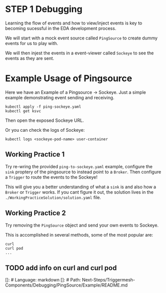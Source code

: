 # STEP 1 Debugging

Learning the flow of events and how to view/inject events is key to becoming sucessful in the EDA development process.

We will start with a mock event source called `PingSource` to create dummy events for us to play with.

We will then injest the events in a event-viewer called `Sockeye` to see the events as they are sent.

# Example Usage of Pingsource

Here we have an Example of a Pingsource -> Sockeye. Just a simple example demonstrating event sending and receiving.

```
kubectl apply -f ping-sockeye.yaml
kubectl get ksvc
```

Then open the exposed Sockeye URL.


Or you can check the logs of Sockeye:

```
kubectl logs <sockeye-pod-name> user-container
```

## Working Practice 1

Try re-wring the provided `ping-to-sockeye.yaml` example, configure the `sink` proptery of the pingsource to instead point to a `Broker`. Then configure a `Trigger` to route the events to the Sockeye!

This will give you a better understanding of what a `sink` is and also how a `Broker` or `Trigger` works. If you cant figure it out, the solution lives in the `./WorkingPracticeSolution/solution.yaml` file.


## Working Practice 2

Try removing the `PingSource` object and send your own events to Sockeye.

This is accomplished in several methods, some of the most popular are:
```
curl
curl pod
...
```
## TODO add info on curl and curl pod


[]: # Language: markdown
[]: # Path: Next-Steps/Triggermesh-Components/Debugging/PingSource/Example/README.md
